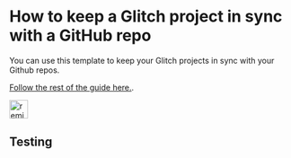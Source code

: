 # How to keep a Glitch project in sync with a GitHub repo

You can use this template to keep your Glitch projects in sync with your Github repos.

[Follow the rest of the guide here.](https://github.com/javierarce/glitchub).

<a href="https://glitch.com/edit/#!/remix/glitchub">
  <img src="https://cdn.glitch.com/2bdfb3f8-05ef-4035-a06e-2043962a3a13%2Fremix%402x.png?1513093958726" alt="remix button" aria-label="remix" height="33">
</a>

## Testing
